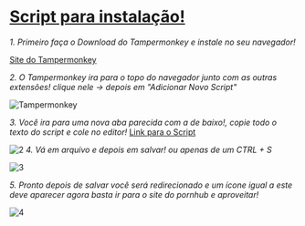 # [Script para instalação!](https://gist.githubusercontent.com/CodeVinc/e7ee6bdc98fa6d02624aa3b8d2c08adb/raw/c45f7b84c2d98a0c24cd7175b6fce5f0fe2f75e6/main.js)

*1. Primeiro faça o Download do Tampermonkey e instale no seu navegador!*

[Site do Tampermonkey](https://www.tampermonkey.net/)

*2. O Tampermonkey   ira para o topo do navegador  junto com as outras extensões!  clique nele -> depois em "Adicionar Novo Script"*

![Tampermonkey](https://i.imgur.com/ujwvu7x.png)

*3. Você ira para uma nova aba parecida com a de baixo!, copie todo o texto do script e cole no editor!*
[Link para o Script](https://gist.githubusercontent.com/CodeVinc/e7ee6bdc98fa6d02624aa3b8d2c08adb/raw/c45f7b84c2d98a0c24cd7175b6fce5f0fe2f75e6/main.js)

![2](https://i.imgur.com/PPfv0JK.png)
*4. Vá em arquivo e depois em salvar! ou apenas de um CTRL + S* 

![3](https://i.imgur.com/W6ox7pc.png)

*5. Pronto depois de salvar você será redirecionado e um ícone igual a este deve aparecer agora basta ir para o site do pornhub e aproveitar!*

![4](https://i.imgur.com/UuXdIWm.png)
